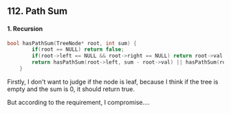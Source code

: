 ## 112. Path Sum

#### 1. Recursion

```c++
bool hasPathSum(TreeNode* root, int sum) {
        if(root == NULL) return false;
        if(root->left == NULL && root->right == NULL) return root->val == sum;
        return hasPathSum(root->left, sum - root->val) || hasPathSum(root->right, sum - root->val);
    }
```

Firstly, I don't want to judge if the node is leaf, because I think if the tree is empty and the sum is 0, it should return true.

But according to the requirement, I compromise....